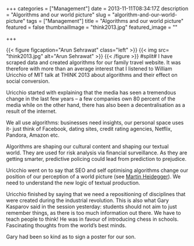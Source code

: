 +++
categories = ["Management"]
date = 2013-11-11T08:34:17Z
description = "Algorithms and our world picture"
slug = "algorithm-and-our-world-picture"
tags = ["Management"]
title = "Algorithms and our world picture"
featured = false
thumbnailImage = "think2013.jpg"
featured_image = ""

+++

{{< figure figcaption="Arun Sehrawat" class="left" >}}
	{{< img src= "think2013.jpg"  alt="Arun Sehrawat" >}}
{{< /figure >}}
#split#
I have scraped data and created algorithms for our family travel website. It was therefore with more than an average interest that I listened to William Uricchio of MIT talk at THINK 2013 about algorithms and their effect on social conversion.

Uricchio started with explaining that the media has seen a tremendous change in the last few years – a few companies own 80 percent of the media while on the other hand, there has also been a decentralisation as a result of the internet.

We all use algorithms: businesses need insights, our personal space uses it- just think of Facebook, dating sites, credit rating agencies, Netflix, Pandora, Amazon etc.

Algorithms are shaping our cultural content and shaping our textual world. They are used for risk analysis via financial surveillance. As they are getting smarter, predictive policing could lead from prediction to prejudice.

Uricchio went on to say that SEO and self optimising algorithms change our position of our perception of a world picture (see [Martin Heidegger](http://en.wikipedia.org/wiki/Martin_Heidegger)). We need to understand the new logic of textual production.

Uricchio finished by saying that we need a repositioning of disciplines that were created during the industrial revolution. This is also what Gary Kasparov said in the session yesterday: students should not aim to just remember things, as there is too much information out there. We have to teach people to think! He was in favour of introducing chess in schools. Fascinating thoughts from the world’s best minds.

Gary had been so kind as to sign a poster for our son.